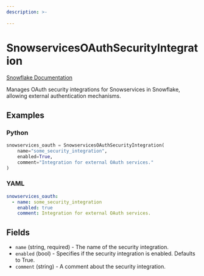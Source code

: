 ```yaml
---
description: >-
  
---
```


# SnowservicesOAuthSecurityIntegration

[Snowflake Documentation](https://docs.snowflake.com/en/sql-reference/sql/create-security-integration.html)

Manages OAuth security integrations for Snowservices in Snowflake, allowing external authentication mechanisms.

## Examples

### Python

```python
snowservices_oauth = SnowservicesOAuthSecurityIntegration(
    name="some_security_integration",
    enabled=True,
    comment="Integration for external OAuth services."
)
```

### YAML

```yaml
snowservices_oauth:
  - name: some_security_integration
    enabled: true
    comment: Integration for external OAuth services.
```

## Fields

* `name` (string, required) - The name of the security integration.
* `enabled` (bool) - Specifies if the security integration is enabled. Defaults to True.
* `comment` (string) - A comment about the security integration.


